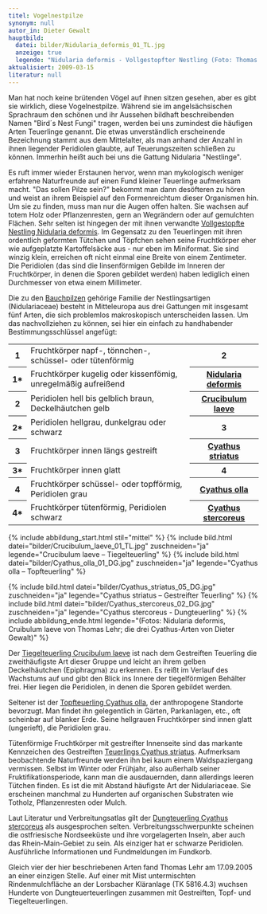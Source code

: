 ```yaml
---
titel: Vogelnestpilze
synonym: null
autor_in: Dieter Gewalt
hauptbild:
  datei: bilder/Nidularia_deformis_01_TL.jpg
  anzeige: true
  legende: "Nidularia deformis - Vollgestopfter Nestling (Foto: Thomas Lehr)"
aktualisiert: 2009-03-15
literatur: null
---
```

Man hat noch keine brütenden Vögel auf ihnen sitzen gesehen, aber es gibt sie wirklich, diese Vogelnestpilze. Während sie im angelsächsischen Sprachraum den schönen und ihr Aussehen bildhaft beschreibenden Namen "Bird´s Nest Fungi" tragen, werden bei uns zumindest die häufigen Arten Teuerlinge genannt. Die etwas unverständlich erscheinende Bezeichnung stammt aus dem Mittelalter, als man anhand der Anzahl in ihnen liegender Peridiolen glaubte, auf Teuerungszeiten schließen zu können. Immerhin heißt auch bei uns die Gattung Nidularia "Nestlinge".

Es ruft immer wieder Erstaunen hervor, wenn man mykologisch weniger erfahrene Naturfreunde auf einen Fund kleiner Teuerlinge aufmerksam macht. "Das sollen Pilze sein?" bekommt man dann desöfteren zu hören und weist an ihrem Beispiel auf den Formenreichtum dieser Organismen hin. Um sie zu finden, muss man nur die Augen offen halten. Sie wachsen auf totem Holz oder Pflanzenresten, gern an Wegrändern oder auf gemulchten Flächen. Sehr selten ist hingegen der mit ihnen verwandte [Vollgestopfte Nestling Nidularia deformis](/pilze/nidularia-deformis-vollgestopfter-nestling). Im Gegensatz zu den Teuerlingen mit ihren ordentlich geformten Tütchen und Töpfchen sehen seine Fruchtkörper eher wie aufgeplatzte Kartoffelsäcke aus - nur eben im Miniformat. Sie sind winzig klein, erreichen oft nicht einmal eine Breite von einem Zentimeter. Die Peridiolen (das sind die linsenförmigen Gebilde im Inneren der Fruchtkörper, in denen die Sporen gebildet werden) haben lediglich einen Durchmesser von etwa einem Millimeter.

Die zu den [Bauchpilzen](Gasteromyzeten "Glossar") gehörige Familie der Nestlingsartigen (Nidulariaceae) besteht in Mitteleuropa aus drei Gattungen mit insgesamt fünf Arten, die sich problemlos makroskopisch unterscheiden lassen. Um das nachvollziehen zu können, sei hier ein einfach zu handhabender Bestimmungsschlüssel angefügt:

<div class="table-responsive">
<table class="table">
<tr>
  <th>1</th>
  <td>Fruchtkörper napf-, tönnchen-, schüssel- oder tütenförmig</td>
  <th><i class="fas fa-arrow-right"></i> 2</th>
</tr>
<tr>
  <th>1*</th>
  <td>Fruchtkörper kugelig oder kissenfömig, unregelmäßig aufreißend</td>
  <th><a href="../pilze/nidularia-deformis-vollgestopfter-nestling">Nidularia deformis</a></th>
</tr>
<tr>
  <th>2</th>
  <td>Peridiolen hell bis gelblich braun, Deckelhäutchen gelb</td>
  <th><a href="../pilze/crucibulum-laeve-tiegelteuerling">Crucibulum laeve</a></th>
</tr>
<tr>
  <th>2*</th>
  <td>Peridiolen hellgrau, dunkelgrau oder schwarz</td>
  <th><i class="fas fa-arrow-right"></i> 3</th>
</tr>
<tr>
  <th>3</th>
  <td>Fruchtkörper innen längs gestreift </td>
  <th><a href="../pilze/cyathus-striatus-gestreifter-teuerling">Cyathus striatus</a></th>
</tr>
<tr>
<th>3*</th>
<td>Fruchtkörper innen glatt</td>
<th><i class="fas fa-arrow-right"></i> 4</th>
</tr>
<tr>
<th>4</th>
<td>Fruchtkörper schüssel- oder topfförmig, Peridiolen grau </td>
<th><a href="../pilze/cyathus-olla-topf-teuerling">Cyathus olla</a></th>
</tr>
<tr>
<th>4*</th>
<td>Fruchtkörper tütenförmig, Peridiolen schwarz </td>
<th><a href="../pilze/cyathus-stercoreus-dung-teuerling">Cyathus stercoreus</a></th>
</tr>
</table>
</div>

{% include abbildung_start.html stil="mittel" %}
 {% include bild.html datei="bilder/Crucibulum_laeve_01_TL.jpg" zuschneiden="ja" legende="Crucibulum laeve – Tiegelteuerling" %}
  {% include bild.html datei="bilder/Cyathus_olla_01_DG.jpg" zuschneiden="ja" legende="Cyathus olla – Topfteuerling" %}

  </div><div class = "bilder">
  {% include bild.html datei="bilder/Cyathus_striatus_05_DG.jpg" zuschneiden="ja" legende="Cyathus striatus – Gestreifter Teuerling" %}
  {% include bild.html datei="bilder/Cyathus_stercoreus_02_DG.jpg" zuschneiden="ja" legende="Cyathus stercoreus - Dungteuerling" %}
{% include abbildung_ende.html legende="(Fotos: Nidularia deformis, Cruibulum laeve von Thomas Lehr; die drei Cyathus-Arten von Dieter Gewalt)" %}

Der [Tiegelteuerling Crucibulum laeve](/pilze/crucibulum-laeve-tiegelteuerling) ist nach dem Gestreiften Teuerling die zweithäufigste Art dieser Gruppe und leicht an ihrem gelben Deckelhäutchen (Epiphragma) zu erkennen. Es reißt im Verlauf des Wachstums auf und gibt den Blick ins Innere der tiegelförmigen Behälter frei. Hier liegen die Peridiolen, in denen die Sporen gebildet werden.

Seltener ist der [Topfteuerling Cyathus olla](/pilze/cyathus-olla-topf-teuerling), der anthropogene Standorte bevorzugt. Man findet ihn gelegentlich in Gärten, Parkanlagen, etc., oft scheinbar auf blanker Erde. Seine hellgrauen Fruchtkörper sind innen glatt (ungerieft), die Peridiolen grau.

Tütenförmige Fruchtkörper mit gestreifter Innenseite sind das markante Kennzeichen des Gestreiften [Teuerlings Cyathus striatus](/pilze/cyathus-striatus-gestreifter-teuerling). Aufmerksam beobachtende Naturfreunde werden ihn bei kaum einem Waldspaziergang vermissen. Selbst im Winter oder Frühjahr, also außerhalb seiner Fruktifikationsperiode, kann man die ausdauernden, dann allerdings leeren Tütchen finden. Es ist die mit Abstand häufigste Art der Nidulariaceae. Sie erscheinen manchmal zu Hunderten auf organischen Substraten wie Totholz, Pflanzenresten oder Mulch.

Laut Literatur und Verbreitungsatlas gilt der [Dungteuerling Cyathus stercoreus](/pilze/cyathus-stercoreus-dung-teuerling) als ausgesprochen selten. Verbreitungsschwerpunkte scheinen die ostfriesische Nordseeküste und ihre vorgelagerten Inseln, aber auch das Rhein-Main-Gebiet zu sein. Als einziger hat er schwarze Peridiolen. Ausführliche Informationen und Fundmeldungen im Fundkorb.

Gleich vier der hier beschriebenen Arten fand Thomas Lehr am 17.09.2005 an einer einzigen Stelle. Auf einer mit Mist untermischten Rindenmulchfläche an der Lorsbacher Kläranlage (TK 5816.4.3) wuchsen Hunderte von Dungteuerteuerlingen zusammen mit Gestreiften, Topf- und Tiegelteuerlingen.
